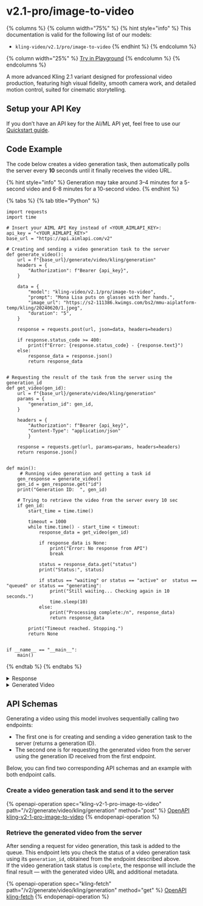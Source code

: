 # v2.1-pro/image-to-video

{% columns %}
{% column width="75%" %}
{% hint style="info" %}
This documentation is valid for the following list of our models:

* `kling-video/v2.1/pro/image-to-video`
{% endhint %}
{% endcolumn %}

{% column width="25%" %}
<a href="https://aimlapi.com/app/?model=kling-video/v2.1/pro/image-to-video&#x26;mode=video" class="button primary">Try in Playground</a>
{% endcolumn %}
{% endcolumns %}

A more advanced Kling 2.1 variant designed for professional video production, featuring high visual fidelity, smooth camera work, and detailed motion control, suited for cinematic storytelling.

## Setup your API Key

If you don’t have an API key for the AI/ML API yet, feel free to use our [Quickstart guide](https://docs.aimlapi.com/quickstart/setting-up).

## Code Example

The code below creates a video generation task, then automatically polls the server every **10** seconds until it finally receives the video URL.

{% hint style="info" %}
Generation may take around 3–4 minutes for a 5-second video and 6-8 minutes for a 10-second video.
{% endhint %}

{% tabs %}
{% tab title="Python" %}
<pre class="language-python" data-overflow="wrap"><code class="lang-python">import requests
import time

# Insert your AIML API Key instead of &#x3C;YOUR_AIMLAPI_KEY>:
api_key = "&#x3C;YOUR_AIMLAPI_KEY>"
base_url = "https://api.aimlapi.com/v2"

# Creating and sending a video generation task to the server
def generate_video():
    url = f"{base_url}/generate/video/kling/generation"
    headers = {
        "Authorization": f"Bearer {api_key}", 
    }
<strong>
</strong>    data = {
        "model": "kling-video/v2.1/pro/image-to-video",
        "prompt": "Mona Lisa puts on glasses with her hands.",
        "image_url": "https://s2-111386.kwimgs.com/bs2/mmu-aiplatform-temp/kling/20240620/1.jpeg",
        "duration": "5",       
    }
 
    response = requests.post(url, json=data, headers=headers)
    
    if response.status_code >= 400:
        print(f"Error: {response.status_code} - {response.text}")
    else:
        response_data = response.json()
        return response_data
    

# Requesting the result of the task from the server using the generation_id
def get_video(gen_id):
    url = f"{base_url}/generate/video/kling/generation"
    params = {
        "generation_id": gen_id,
    }

    headers = {
        "Authorization": f"Bearer {api_key}", 
        "Content-Type": "application/json"
        }

    response = requests.get(url, params=params, headers=headers)
    return response.json()


def main():
     # Running video generation and getting a task id
    gen_response = generate_video()
    gen_id = gen_response.get("id")
    print("Generation ID:  ", gen_id)

    # Trying to retrieve the video from the server every 10 sec
    if gen_id:
        start_time = time.time()

        timeout = 1000
        while time.time() - start_time &#x3C; timeout:
            response_data = get_video(gen_id)

            if response_data is None:
                print("Error: No response from API")
                break
        
            status = response_data.get("status")
            print("Status:", status)

            if status == "waiting" or status == "active" or  status == "queued" or status == "generating":
                print("Still waiting... Checking again in 10 seconds.")
                time.sleep(10)
            else:
                print("Processing complete:/n", response_data)
                return response_data
   
        print("Timeout reached. Stopping.")
        return None     


if __name__ == "__main__":
    main()
</code></pre>
{% endtab %}
{% endtabs %}

<details>

<summary>Response</summary>

{% code overflow="wrap" %}
```json5
Generation ID:   789392067490349060
Status: queued
Still waiting... Checking again in 10 seconds.
Status: generating
Still waiting... Checking again in 10 seconds.
Status: generating
Still waiting... Checking again in 10 seconds.
Status: generating
Still waiting... Checking again in 10 seconds.
Status: generating
Still waiting... Checking again in 10 seconds.
Status: generating
Still waiting... Checking again in 10 seconds.
Status: generating
Still waiting... Checking again in 10 seconds.
Status: generating
Still waiting... Checking again in 10 seconds.
Status: generating
Still waiting... Checking again in 10 seconds.
Status: generating
Still waiting... Checking again in 10 seconds.
Status: generating
Still waiting... Checking again in 10 seconds.
Status: generating
Still waiting... Checking again in 10 seconds.
Status: generating
Still waiting... Checking again in 10 seconds.
Status: generating
Still waiting... Checking again in 10 seconds.
Status: generating
Still waiting... Checking again in 10 seconds.
Status: generating
Still waiting... Checking again in 10 seconds.
Status: completed
Processing complete:/n {'id': '789392067490349060', 'status': 'completed', 'video': {'url': 'https://v15-kling.klingai.com/bs2/upload-ylab-stunt-sgp/se/stream_lake_m2v_img2video_v21_master/a602a9c7-30de-42e4-957e-865872f33f7c_raw_video.mp4?x-kcdn-pid=112372'}}
```
{% endcode %}

</details>

<details>

<summary>Generated Video</summary>

**Original**: [1180x1756](https://drive.google.com/file/d/1YRqc3X8bpoN_KvtIH2WwGZAg2HeDQvjB/view?usp=sharing)

**Low-res GIF preview**:

<div align="left"><figure><img src="../../../.gitbook/assets/v2.1-pro-image-to-video_preview.gif" alt=""><figcaption><p><code>"prompt": "Mona Lisa puts on glasses with her hands."</code></p></figcaption></figure></div>

</details>

## API Schemas

Generating a video using this model involves sequentially calling two endpoints:&#x20;

* The first one is for creating and sending a video generation task to the server (returns a generation ID).
* The second one is for requesting the generated video from the server using the generation ID received from the first endpoint.&#x20;

Below, you can find two corresponding API schemas and an example with both endpoint calls.

### Create a video generation task and send it to the server

{% openapi-operation spec="kling-v2-1-pro-image-to-video" path="/v2/generate/video/kling/generation" method="post" %}
[OpenAPI kling-v2-1-pro-image-to-video](https://raw.githubusercontent.com/aimlapi/api-docs/refs/heads/main/docs/api-references/video-models/Kling-AI/v2.1-pro-image-to-video.json)
{% endopenapi-operation %}

### Retrieve the generated video from the server

After sending a request for video generation, this task is added to the queue. This endpoint lets you check the status of a video generation task using its `generation_id`, obtained from the endpoint described above.\
If the video generation task status is `complete`, the response will include the final result — with the generated video URL and additional metadata.

{% openapi-operation spec="kling-fetch" path="/v2/generate/video/kling/generation" method="get" %}
[OpenAPI kling-fetch](https://raw.githubusercontent.com/aimlapi/api-docs/refs/heads/main/docs/api-references/video-models/Kling-AI/v1.6-standard-effects-pair.json)
{% endopenapi-operation %}
